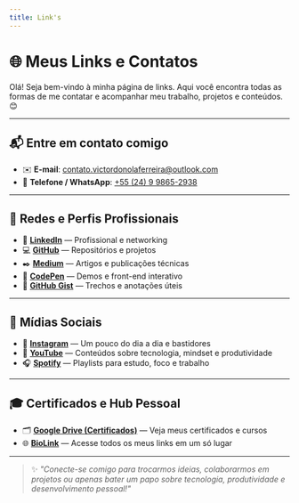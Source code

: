 ```yaml
---
title: Link's
---
```


# 🌐 Meus Links e Contatos

Olá! Seja bem-vindo à minha página de links. Aqui você encontra todas as formas de me contatar e acompanhar meu trabalho, projetos e conteúdos. 😊

---

## 📬 Entre em contato comigo

- ✉️ **E-mail**: [contato.victordonolaferreira@outlook.com](mailto:contato.victordonolaferreira@outlook.com)  
- 📱 **Telefone / WhatsApp**: [+55 (24) 9 9865-2938](https://wa.me/552498652938)

---

## 🌟 Redes e Perfis Profissionais

- 💼 [**LinkedIn**](https://www.linkedin.com/in/vdonoladev/) — Profissional e networking  
- 💻 [**GitHub**](https://github.com/vdonoladev) — Repositórios e projetos  
- ✒️ [**Medium**](https://medium.com/@vdonoladev) — Artigos e publicações técnicas  
- 🎨 [**CodePen**](https://codepen.io/vdonoladev) — Demos e front-end interativo  
- 📝 [**GitHub Gist**](https://gist.github.com/vdonoladev) — Trechos e anotações úteis

---

## 📲 Mídias Sociais

- 📸 [**Instagram**](https://instagram.com/vdonoladev) — Um pouco do dia a dia e bastidores  
- 🎥 [**YouTube**](https://www.youtube.com/@vdonoladev/playlists) — Conteúdos sobre tecnologia, mindset e produtividade  
- 🎧 [**Spotify**](https://open.spotify.com/user/31ij337hse5e7wi5omfqslrd6j7e/playlists) — Playlists para estudo, foco e trabalho  

---

## 🎓 Certificados e Hub Pessoal

- 🗂️ [**Google Drive (Certificados)**](https://drive.google.com/drive/folders/1XJA9nqTC68tBnpVQ-fGhQ7g8_SUsmFzm?usp=sharing) — Veja meus certificados e cursos  
- 🌐 [**BioLink**](https://bio.link/vdonoladev/) — Acesse todos os meus links em um só lugar

---

> ✨ *"Conecte-se comigo para trocarmos ideias, colaborarmos em projetos ou apenas bater um papo sobre tecnologia, produtividade e desenvolvimento pessoal!"*  
